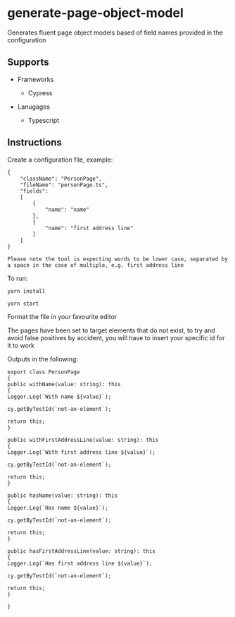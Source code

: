 # generate-page-object-model
Generates fluent page object models based of field names provided in the configuration

## Supports

- Frameworks
    - Cypress

- Lanugages
    - Typescript

## Instructions

Create a configuration file, example:
```
{
    "className": "PersonPage",
    "fileName": "personPage.ts",
    "fields": 
    [
        {
            "name": "name"
        },
        {
            "name": "first address line"
        }
    ]
}

Please note the tool is expecting words to be lower case, separated by a space in the case of multiple, e.g. first address line

```
To run:

`yarn install`

`yarn start`

Format the file in your favourite editor

The pages have been set to target elements that do not exist, to try and avoid false positives by accident, you will have to insert your specific id for it to work

Outputs in the following:

```
export class PersonPage
{
public withName(value: string): this
{
Logger.Log(`With name ${value}`);

cy.getByTestId(`not-an-element`);

return this;
}

public withFirstAddressLine(value: string): this
{
Logger.Log(`With first address line ${value}`);

cy.getByTestId(`not-an-element`);

return this;
}

public hasName(value: string): this
{
Logger.Log(`Has name ${value}`);

cy.getByTestId(`not-an-element`);

return this;
}

public hasFirstAddressLine(value: string): this
{
Logger.Log(`Has first address line ${value}`);

cy.getByTestId(`not-an-element`);

return this;
}

}

```
